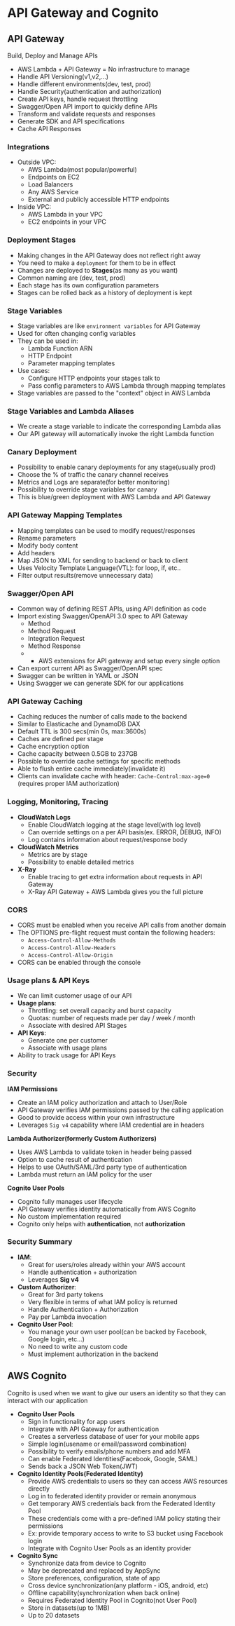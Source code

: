 # API Gateway and Cognito

## API Gateway
Build, Deploy and Manage APIs

* AWS Lambda + API Gateway = No infrastructure to manage
* Handle API Versioning(v1,v2,...)
* Handle different environments(dev, test, prod)
* Handle Security(authentication and authorization)
* Create API keys, handle request throttling
* Swagger/Open API import to quickly define APIs
* Transform and validate requests and responses
* Generate SDK and API specifications
* Cache API Responses

### Integrations
* Outside VPC:
	* AWS Lambda(most popular/powerful)
	* Endpoints on EC2
	* Load Balancers
	* Any AWS Service
	* External and publicly accessible HTTP endpoints
* Inside VPC:
	* AWS Lambda in your VPC
	* EC2 endpoints in your VPC

### Deployment Stages
* Making changes in the API Gateway does not reflect right away
* You need to make a `deployment` for them to be in effect
* Changes are deployed to **Stages**(as many as you want)
* Common naming are (dev, test, prod)
* Each stage has its own configuration parameters
* Stages can be rolled back as a history of deployment is kept

### Stage Variables
* Stage variables are like `environment variables` for API Gateway
* Used for often changing config variables
* They can be used in:
	* Lambda Function ARN
	* HTTP Endpoint
	* Parameter mapping templates
* Use cases:
	* Configure HTTP endpoints your stages talk to
	* Pass config parameters to AWS Lambda through mapping templates
* Stage variables are passed to the "context" object in AWS Lambda

### Stage Variables and Lambda Aliases
* We create a stage variable to indicate the corresponding Lambda alias
* Our API gateway will automatically invoke the right Lambda function 

### Canary Deployment
* Possibility to enable canary deployments for any stage(usually prod)
* Choose the % of traffic the canary channel receives
* Metrics and Logs are separate(for better monitoring)
* Possibility to override stage variables for canary
* This is blue/green deployment with AWS Lambda and API Gateway

### API Gateway Mapping Templates
* Mapping templates can be used to modify request/responses
* Rename parameters
* Modify body content
* Add headers
* Map JSON to XML for sending to backend or back to client
* Uses Velocity Template Language(VTL): for loop, if, etc..
* Filter output results(remove unnecessary data)

### Swagger/Open API
* Common way of defining REST APIs, using API definition as code
* Import existing Swagger/OpenAPI 3.0 spec to API Gateway
	* Method
	* Method Request
	* Integration Request
	* Method Response
	* + AWS extensions for API gateway and setup every single option
* Can export current API as Swagger/OpenAPI spec
* Swagger can be written in YAML or JSON
* Using Swagger we can generate SDK for our applications

### API Gateway Caching
* Caching reduces the number of calls made to the backend
* Similar to Elasticache and DynamoDB DAX
* Default TTL is 300 secs(min 0s, max:3600s)
* Caches are defined per stage
* Cache encryption option
* Cache capacity between 0.5GB to 237GB
* Possible to override cache settings for specific methods
* Able to flush entire cache immediately(invalidate it)
* Clients can invalidate cache with header: `Cache-Control:max-age=0` (requires proper IAM authorization)

### Logging, Monitoring, Tracing
* **CloudWatch Logs** 
	* Enable CloudWatch logging at the stage level(with log level)
	* Can override settings on a per API basis(ex. ERROR, DEBUG, INFO)
	* Log contains information about request/response body
* **CloudWatch Metrics**
	* Metrics are by stage
	* Possibility to enable detailed metrics
* **X-Ray**
	* Enable tracing to get extra information about requests in API Gateway
	* X-Ray API Gateway + AWS Lambda gives you the full picture

### CORS	
* CORS must be enabled when you receive API calls from another domain
* The OPTIONS pre-flight request must contain the following headers:
	* `Access-Control-Allow-Methods`
	* `Access-Control-Allow-Headers`
	* `Access-Control-Allow-Origin`
* CORS can be enabled through the console

### Usage plans & API Keys
* We can limit customer usage of our API
* **Usage plans**:
	* Throttling: set overall capacity and burst capacity
	* Quotas: number of requests made per day / week / month
	* Associate with desired API Stages
* **API Keys**:
	* Generate one per customer
	* Associate with usage plans
* Ability to track usage for API Keys

### Security
**IAM Permissions**

* Create an IAM policy authorization and attach to User/Role
* API Gateway verifies IAM permissions passed by the calling application
* Good to provide access within your own infrastructure
* Leverages `Sig v4` capability where IAM credential are in headers

**Lambda Authorizer(formerly Custom Authorizers)**

* Uses AWS Lambda to validate token in header being passed
* Option to cache result of authentication
* Helps to use OAuth/SAML/3rd party type of authentication
* Lambda must return an IAM policy for the user

**Cognito User Pools**

* Cognito fully manages user lifecycle
* API Gateway verifies identity automatically from AWS Cognito
* No custom implementation required
* Cognito only helps with **authentication**, not **authorization**

### Security Summary
* **IAM**:
	* Great for users/roles already within your AWS account
	* Handle authentication + authorization
	* Leverages **Sig v4**
* **Custom Authorizer**:
	* Great for 3rd party tokens
	* Very flexible in terms of what IAM policy is returned
	* Handle Authentication + Authorization
	* Pay per Lambda invocation
* **Cognito User Pool**:
	* You manage your own user pool(can be backed by Facebook, Google login, etc...)
	* No need to write any custom code
	* Must implement authorization in the backend

## AWS Cognito
Cognito is used when we want to give our users an identity so that they can interact with our application

* **Cognito User Pools**
	* Sign in functionality for app users
	* Integrate with API Gateway for authentication
	* Creates a serverless database of user for your mobile apps
	* Simple login(usename or email/password combination)
	* Possibility to verify emails/phone numbers and add MFA
	* Can enable Federated Identities(Facebook, Google, SAML)
	* Sends back a JSON Web Token(JWT)
* **Cognito Identity Pools(Federated Identity)**
	* Provide AWS credentials to users so they can access AWS resources directly
	* Log in to federated identity provider or remain anonymous
	* Get temporary AWS credentials back from the Federated Identity Pool
	* These credentials come with a pre-defined IAM policy stating their permissions
	* Ex: provide temporary access to write to S3 bucket using Facebook login
	* Integrate with Cognito User Pools as an identity provider
* **Cognito Sync**
	* Synchronize data from device to Cognito
	* May be deprecated and replaced by AppSync
	* Store preferences, configuration, state of app
	* Cross device synchronization(any platform - iOS, android, etc)
	* Offline capability(synchronization when back online)
	* Requires Federated Identity Pool in Cognito(not User Pool)
	* Store in datasets(up to 1MB)
	* Up to 20 datasets